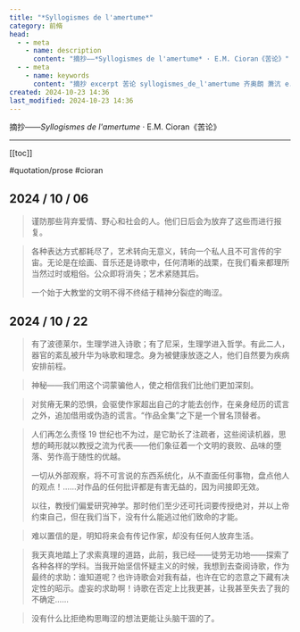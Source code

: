 ```yaml
---
title: "*Syllogismes de l'amertume*"
category: 前脩
head:
  - - meta
    - name: description
      content: "摘抄——*Syllogismes de l'amertume* · E.M. Cioran《苦论》"
  - - meta
    - name: keywords
      content: "摘抄 excerpt 苦论 syllogismes_de_l'amertume 齐奥朗 萧沆 e.m.cioran"
created: 2024-10-23 14:36
last_modified: 2024-10-23 14:36
---
```


摘抄——_Syllogismes de l'amertume_ · E.M. Cioran《苦论》

---

[[toc]]

#quotation/prose #cioran

## 2024 / 10 / 06

> 谨防那些背弃爱情、野心和社会的人。他们日后会为放弃了这些而进行报复。

> 各种表达方式都耗尽了，艺术转向无意义，转向一个私人且不可言传的宇宙。无论是在绘画、音乐还是诗歌中，任何清晰的战栗，在我们看来都理所当然过时或粗俗。公众即将消失；艺术紧随其后。
>
> 一个始于大教堂的文明不得不终结于精神分裂症的晦涩。

## 2024 / 10 / 22

> 有了波德莱尔，生理学进入诗歌；有了尼采，生理学进入哲学。有此二人，器官的紊乱被升华为咏歌和理念。身为被健康放逐之人，他们自然要为疾病安排前程。

> 神秘——我们用这个词蒙骗他人，使之相信我们比他们更加深刻。

> 对贫瘠无果的恐惧，会驱使作家超出自己的才能去创作，在亲身经历的谎言之外，追加借用或伪造的谎言。“作品全集”之下是一个冒名顶替者。

> 人们再怎么责怪 19 世纪也不为过，是它助长了注疏者，这些阅读机器，思想的畸形就以教授之流为代表——他们象征着一个文明的衰败、品味的堕落、劳作高于随性的优越。
>
> 一切从外部观察，将不可言说的东西系统化，从不直面任何事物，盘点他人的观点！……对作品的任何批评都是有害无益的，因为间接即无效。
>
> 以往，教授们偏爱研究神学。那时他们至少还可托词要传授绝对，并以上帝约束自己，但在我们当下，没有什么能逃过他们致命的才能。

> 难以置信的是，明知将来会有传记作家，却没有任何人放弃生活。

> 我天真地踏上了求索真理的道路，此前，我已经——徒劳无功地——探索了各种各样的学科。当我开始坚信怀疑主义的时候，我想到去查阅诗歌，作为最终的求助：谁知道呢？也许诗歌会对我有益，也许在它的恣意之下藏有决定性的昭示。虚妄的求助啊！诗歌在否定上比我更甚，让我甚至失去了我的不确定……

> 没有什么比拒绝构思晦涩的想法更能让头脑干涸的了。
